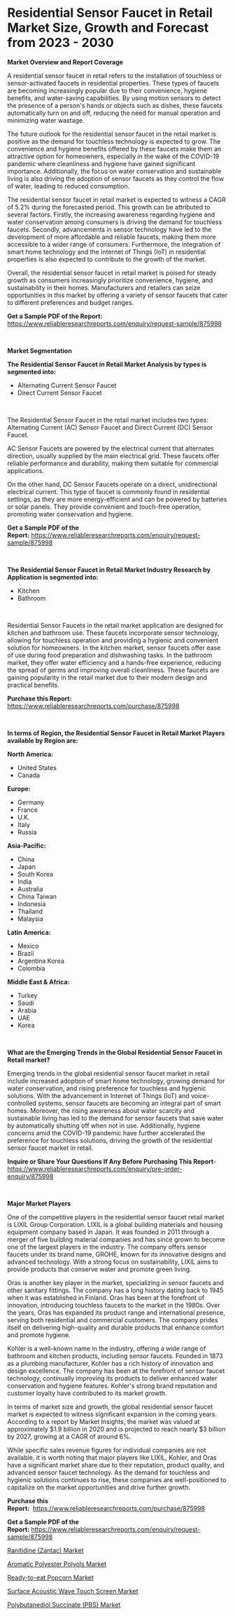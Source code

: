 <p><h1>Residential Sensor Faucet in Retail Market Size, Growth and Forecast from 2023 - 2030</h1></p><p><strong>Market Overview and Report Coverage</strong></p>
<p><p>A residential sensor faucet in retail refers to the installation of touchless or sensor-activated faucets in residential properties. These types of faucets are becoming increasingly popular due to their convenience, hygiene benefits, and water-saving capabilities. By using motion sensors to detect the presence of a person's hands or objects such as dishes, these faucets automatically turn on and off, reducing the need for manual operation and minimizing water wastage.</p><p>The future outlook for the residential sensor faucet in the retail market is positive as the demand for touchless technology is expected to grow. The convenience and hygiene benefits offered by these faucets make them an attractive option for homeowners, especially in the wake of the COVID-19 pandemic where cleanliness and hygiene have gained significant importance. Additionally, the focus on water conservation and sustainable living is also driving the adoption of sensor faucets as they control the flow of water, leading to reduced consumption.</p><p>The residential sensor faucet in retail market is expected to witness a CAGR of 5.2% during the forecasted period. This growth can be attributed to several factors. Firstly, the increasing awareness regarding hygiene and water conservation among consumers is driving the demand for touchless faucets. Secondly, advancements in sensor technology have led to the development of more affordable and reliable faucets, making them more accessible to a wider range of consumers. Furthermore, the integration of smart home technology and the Internet of Things (IoT) in residential properties is also expected to contribute to the growth of the market.</p><p>Overall, the residential sensor faucet in retail market is poised for steady growth as consumers increasingly prioritize convenience, hygiene, and sustainability in their homes. Manufacturers and retailers can seize opportunities in this market by offering a variety of sensor faucets that cater to different preferences and budget ranges.</p></p>
<p><strong>Get a Sample PDF of the Report:</strong> <a href="https://www.reliableresearchreports.com/enquiry/request-sample/875998">https://www.reliableresearchreports.com/enquiry/request-sample/875998</a></p>
<p>&nbsp;</p>
<p><strong>Market Segmentation</strong></p>
<p><strong>The Residential Sensor Faucet in Retail Market Analysis by types is segmented into:</strong></p>
<p><ul><li>Alternating Current Sensor Faucet</li><li>Direct Current Sensor Faucet</li></ul></p>
<p>&nbsp;</p>
<p><p>The Residential Sensor Faucet in the retail market includes two types: Alternating Current (AC) Sensor Faucet and Direct Current (DC) Sensor Faucet. </p><p>AC Sensor Faucets are powered by the electrical current that alternates direction, usually supplied by the main electrical grid. These faucets offer reliable performance and durability, making them suitable for commercial applications.</p><p>On the other hand, DC Sensor Faucets operate on a direct, unidirectional electrical current. This type of faucet is commonly found in residential settings, as they are more energy-efficient and can be powered by batteries or solar panels. They provide convenient and touch-free operation, promoting water conservation and hygiene.</p></p>
<p><strong>Get a Sample PDF of the Report:</strong>&nbsp;<a href="https://www.reliableresearchreports.com/enquiry/request-sample/875998">https://www.reliableresearchreports.com/enquiry/request-sample/875998</a></p>
<p>&nbsp;</p>
<p><strong>The Residential Sensor Faucet in Retail Market Industry Research by Application is segmented into:</strong></p>
<p><ul><li>Kitchen</li><li>Bathroom</li></ul></p>
<p>&nbsp;</p>
<p><p>Residential Sensor Faucets in the retail market application are designed for kitchen and bathroom use. These faucets incorporate sensor technology, allowing for touchless operation and providing a hygienic and convenient solution for homeowners. In the kitchen market, sensor faucets offer ease of use during food preparation and dishwashing tasks. In the bathroom market, they offer water efficiency and a hands-free experience, reducing the spread of germs and improving overall cleanliness. These faucets are gaining popularity in the retail market due to their modern design and practical benefits.</p></p>
<p><strong>Purchase this Report:</strong>&nbsp; <a href="https://www.reliableresearchreports.com/purchase/875998">https://www.reliableresearchreports.com/purchase/875998</a></p>
<p>&nbsp;</p>
<p><strong>In terms of Region, the Residential Sensor Faucet in Retail Market Players available by Region are:</strong></p>
<p>
    <p> <strong> North America: </strong>
        <ul>
            <li>United States</li>
            <li>Canada</li>
        </ul>
        </p> 
    <p> <strong> Europe: </strong>
        <ul>
            <li>Germany</li>
            <li>France</li>
            <li>U.K.</li>
            <li>Italy</li>
            <li>Russia</li>
        </ul>
        </p> 
    <p> <strong> Asia-Pacific: </strong>
        <ul>
            <li>China</li>
            <li>Japan</li>
            <li>South Korea</li>
            <li>India</li>
            <li>Australia</li>
            <li>China Taiwan</li>
            <li>Indonesia</li>
            <li>Thailand</li>
            <li>Malaysia</li>
        </ul>
        </p> 
    <p> <strong> Latin America: </strong>
        <ul>
            <li>Mexico</li>
            <li>Brazil</li>
            <li>Argentina Korea</li>
            <li>Colombia</li>
        </ul>
        </p> 
    <p> <strong> Middle East & Africa: </strong>
        <ul>
            <li>Turkey</li>
            <li>Saudi</li>
            <li>Arabia</li>
            <li>UAE</li>
            <li>Korea</li>
        </ul>
    </p>
    </p>
<p>&nbsp;</p>
<p><strong>What are the Emerging Trends in the Global Residential Sensor Faucet in Retail market?</strong></p>
<p><p>Emerging trends in the global residential sensor faucet market in retail include increased adoption of smart home technology, growing demand for water conservation, and rising preference for touchless and hygienic solutions. With the advancement in Internet of Things (IoT) and voice-controlled systems, sensor faucets are becoming an integral part of smart homes. Moreover, the rising awareness about water scarcity and sustainable living has led to the demand for sensor faucets that save water by automatically shutting off when not in use. Additionally, hygiene concerns amid the COVID-19 pandemic have further accelerated the preference for touchless solutions, driving the growth of the residential sensor faucet market in retail.</p></p>
<p><strong>Inquire or Share Your Questions If Any Before Purchasing This Report</strong>- <a href="https://www.reliableresearchreports.com/enquiry/pre-order-enquiry/875998">https://www.reliableresearchreports.com/enquiry/pre-order-enquiry/875998</a></p>
<p>&nbsp;</p>
<p><strong>Major Market Players</strong></p>
<p><p>One of the competitive players in the residential sensor faucet retail market is LIXIL Group Corporation. LIXIL is a global building materials and housing equipment company based in Japan. It was founded in 2011 through a merger of five building material companies and has since grown to become one of the largest players in the industry. The company offers sensor faucets under its brand name, GROHE, known for its innovative designs and advanced technology. With a strong focus on sustainability, LIXIL aims to provide products that conserve water and promote green living.</p><p>Oras is another key player in the market, specializing in sensor faucets and other sanitary fittings. The company has a long history dating back to 1945 when it was established in Finland. Oras has been at the forefront of innovation, introducing touchless faucets to the market in the 1980s. Over the years, Oras has expanded its product range and international presence, serving both residential and commercial customers. The company prides itself on delivering high-quality and durable products that enhance comfort and promote hygiene.</p><p>Kohler is a well-known name in the industry, offering a wide range of bathroom and kitchen products, including sensor faucets. Founded in 1873 as a plumbing manufacturer, Kohler has a rich history of innovation and design excellence. The company has been at the forefront of sensor faucet technology, continually improving its products to deliver enhanced water conservation and hygiene features. Kohler's strong brand reputation and customer loyalty have contributed to its market growth.</p><p>In terms of market size and growth, the global residential sensor faucet market is expected to witness significant expansion in the coming years. According to a report by Market Insights, the market was valued at approximately $1.9 billion in 2020 and is projected to reach nearly $3 billion by 2027, growing at a CAGR of around 6%.</p><p>While specific sales revenue figures for individual companies are not available, it is worth noting that major players like LIXIL, Kohler, and Oras have a significant market share due to their reputation, product quality, and advanced sensor faucet technology. As the demand for touchless and hygienic solutions continues to rise, these companies are well-positioned to capitalize on the market opportunities and drive further growth.</p></p>
<p><strong>Purchase this Report:</strong>&nbsp;&nbsp;<a href="https://www.reliableresearchreports.com/purchase/875998">https://www.reliableresearchreports.com/purchase/875998</a></p>
<p></p>
<p><strong>Get a Sample PDF of the Report:</strong>&nbsp;<a href="https://www.reliableresearchreports.com/enquiry/request-sample/875998">https://www.reliableresearchreports.com/enquiry/request-sample/875998</a></p>
<p><p><a href="https://github.com/JameTravis/Market-Research-Report-List-1/blob/main/ranitidine-zantac-market.md">Ranitidine (Zantac) Market</a></p><p><a href="https://www.linkedin.com/pulse/aromatic-polyester-polyols-market-research-report-unlocks-wcpze/">Aromatic Polyester Polyols Market</a></p><p><a href="https://github.com/RichRobinson5/Market-Research-Report-List-1/blob/main/ready-to-eat-popcorn-market.md">Ready-to-eat Popcorn Market</a></p><p><a href="https://www.reportprime.com/surface-acoustic-wave-touch-screen-r2417">Surface Acoustic Wave Touch Screen Market</a></p><p><a href="https://medium.com/@lincolnfeil/polybutanediol-succinate-pbs-market-size-growth-forecast-2023-2030-e8ad8616b870">Polybutanediol Succinate (PBS) Market</a></p></p>